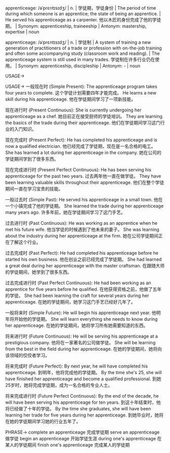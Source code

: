 apprenticeage: /əˈprɛntɪsɪdʒ/ | n. | 学徒期，学徒身份 | The period of time during which someone is an apprentice; the state of being an apprentice.  | He served his apprenticeage as a carpenter. 他以木匠的身份完成了他的学徒期。 |  Synonym: apprenticeship, traineeship | Antonym: mastership, expertise | noun


apprenticeage: /əˈprɛntɪsɪdʒ/ | n. | 学徒制 | A system of training a new generation of practitioners of a trade or profession with on-the-job training and often some accompanying study (classroom work and reading). | The apprenticeage system is still used in many trades. 学徒制在许多行业仍在使用。 | Synonym: apprenticeship, discipleship | Antonym:  - | noun


USAGE->

USAGE->
一般现在时 (Simple Present):
The apprenticeage program takes four years to complete.  这个学徒计划需要四年才能完成。
He learns a new skill during his apprenticeage.  他在学徒期间学习了一项新技能。


现在进行时 (Present Continuous):
She is currently undergoing her apprenticeage as a chef. 她目前正在接受厨师的学徒培训。
They are learning the basics of the trade during their apprenticeage.  他们在学徒期间学习这门行业的入门知识。


现在完成时 (Present Perfect):
He has completed his apprenticeage and is now a qualified electrician. 他已经完成了学徒期，现在是一名合格的电工。
She has learned a lot during her apprenticeage in the company.  她在公司的学徒期间学到了很多东西。


现在完成进行时 (Present Perfect Continuous):
He has been serving his apprenticeage for the past two years.  过去两年他一直在做学徒。
They have been learning valuable skills throughout their apprenticeage.  他们在整个学徒期间一直在学习宝贵的技能。


一般过去时 (Simple Past):
He served his apprenticeage in a small town. 他在一个小镇完成了他的学徒期。
She learned the trade during her apprenticeage many years ago.  许多年前，她在学徒期间学习了这门手艺。


过去进行时 (Past Continuous):
He was working as an apprentice when he met his future wife.  他当学徒的时候遇到了他未来的妻子。
She was learning about the industry during her apprenticeage at the firm.  她在公司学徒期间正在了解这个行业。


过去完成时 (Past Perfect):
He had completed his apprenticeage before he started his own business.  他在创业之前已经完成了学徒期。
She had learned a great deal during her apprenticeage with the master craftsman.  在跟随大师的学徒期间，她学到了很多东西。


过去完成进行时 (Past Perfect Continuous):
He had been working as an apprentice for five years before he qualified.  在他获得资格之前，他做了五年的学徒。
She had been learning the craft for several years during her apprenticeage.  在她的学徒期间，她学习这门手艺已经好几年了。


一般将来时 (Simple Future):
He will begin his apprenticeage next year. 他明年将开始他的学徒期。
She will learn everything she needs to know during her apprenticeage.  在她的学徒期间，她将学习所有她需要知道的东西。


将来进行时 (Future Continuous):
He will be serving his apprenticeage at a prestigious company. 他将在一家著名的公司做学徒。
She will be learning from the best in the field during her apprenticeage.  在她的学徒期间，她将向该领域的佼佼者学习。


将来完成时 (Future Perfect):
By next year, he will have completed his apprenticeage.  到明年，他将完成他的学徒期。
By the time she's 25, she will have finished her apprenticeage and become a qualified professional.  到她25岁时，她将完成学徒期，成为一名合格的专业人士。


将来完成进行时 (Future Perfect Continuous):
By the end of the decade, he will have been serving his apprenticeage for ten years.  到这十年结束时，他将已经做了十年的学徒。
By the time she graduates, she will have been learning her trade for five years during her apprenticeage. 到她毕业时，她将在她的学徒期间学习她的行业五年了。


PHRASE->
complete an apprenticeage 完成学徒期
serve an apprenticeage  做学徒
begin an apprenticeage 开始学徒生涯
during one's apprenticeage 在某人的学徒期间
finish one's apprenticeage 完成某人的学徒期

